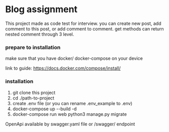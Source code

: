 
# Blog assignment

This project made as code test for interview.
you can create new post, add comment to this post, or add comment to comment.
get methods can return nested comment through 3 level.

### prepare to installation

make sure that you have docker/ docker-compose on your device

link to guide:
https://docs.docker.com/compose/install/

### installation

1) git clone this project
2) cd ./path-to-project
3) create .env file (or you can rename .env_example to .env)
4) docker-compose up --build -d
5) docker-compose run web python3 manage.py migrate


OpenApi available by swagger.yaml file or /swagger/ endpoint

